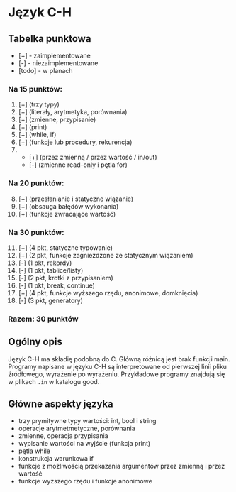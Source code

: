 # Język C-H

## Tabelka punktowa
* [+] - zaimplementowane
* [-] - niezaimplementowane
* [todo] - w planach

### Na 15 punktów:
1. [+] (trzy typy)
2. [+] (literały, arytmetyka, porównania)
3. [+] (zmienne, przypisanie)
4. [+] (print)
5. [+] (while, if)
6. [+] (funkcje lub procedury, rekurencja)
7.
    - [+] (przez zmienną / przez wartość / in/out)
    - [-] (zmienne read-only i pętla for)

### Na 20 punktów:
8. [+] (przesłanianie i statyczne wiązanie)
9. [+] (obsauga bałędów wykonania)
10. [+] (funkcje zwracające wartość)

### Na 30 punktów:
11. [+] (4 pkt, statyczne typowanie)
12. [+] (2 pkt, funkcje zagnieżdżone ze statycznym wiązaniem)
13. [-] (1 pkt, rekordy)
14. [-] (1 pkt, tablice/listy)
15. [-] (2 pkt, krotki z przypisaniem)
16. [-] (1 pkt, break, continue)
17. [+] (4 pkt, funkcje wyższego rzędu, anonimowe, domknięcia)
18. [-] (3 pkt, generatory)

### Razem: 30 punktów

## Ogólny opis

Język C-H ma składię podobną do C. Główną różnicą jest brak funkcji main.
Programy napisane w języku C-H są interpretowane od pierwszej linii pliku źródłowego, wyrażenie po wyrażeniu.
Przykładowe programy znajdują się w plikach `.in` w katalogu good.


## Główne aspekty języka

* trzy prymitywne typy wartości: int, bool i string
* operacje arytmetmetyczne, porównania
* zmienne, operacja przypisania
* wypisanie wartości na wyjście (funkcja print)
* pętla while
* konstrukcja warunkowa if
* funkcje z możliwością przekazania argumentów przez zmienną i przez wartość
* funkcje wyższego rzędu i funkcje anonimowe
